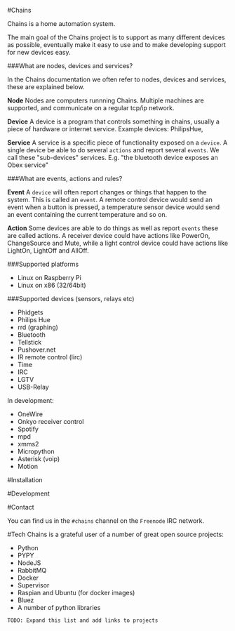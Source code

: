 #Chains

Chains is a home automation system.

The main goal of the Chains project is to support as many different devices as possible, eventually make it easy to use and to make developing support for new devices easy. 

###What are nodes, devices and services?

In the Chains documentation we often refer to nodes, devices and services, these are explained below.

**Node**
Nodes are computers runnning Chains. Multiple machines are supported, and communicate on a regular tcp/ip network.

**Device**
A device is a program that controls something in chains, usually a piece of hardware or internet service.
Example devices: PhilipsHue, 

**Service**
A service is a specific piece of functionality exposed on a `device`. A single device be able to do several `actions` and report several `events`. We call these "sub-devices" services. E.g. "the bluetooth device exposes an Obex service"

###What are events, actions and rules?

**Event**
A `device` will often report changes or things that happen to the system. This is called an `event`.
A remote control device would send an event when a button is pressed, a temperature sensor device would send an event containing the current temperature and so on.

**Action**
Some devices are able to do things as well as report `events` these are called actions.
A receiver device could have actions like PowerOn, ChangeSource and Mute, while a light control device could have actions like LightOn, LightOff and AllOff.

###Supported platforms

* Linux on Raspberry Pi
* Linux on x86 (32/64bit)

###Supported devices (sensors, relays etc)
* Phidgets
* Philips Hue
* rrd (graphing)
* Bluetooth
* Tellstick
* Pushover.net
* IR remote control (lirc)
* Time
* IRC
* LGTV
* USB-Relay

In development:
* OneWire
* Onkyo receiver control
* Spotify
* mpd
* xmms2
* Micropython
* Asterisk (voip)
* Motion

#Installation

#Development

#Contact

You can find us in the `#chains` channel on the `Freenode` IRC network.

#Tech
Chains is a grateful user of a number of great open source projects:
* Python
* PYPY
* NodeJS
* RabbitMQ
* Docker
* Supervisor
* Raspian and Ubuntu (for docker images)
* Bluez
* A number of python libraries

`TODO: Expand this list and add links to projects`

